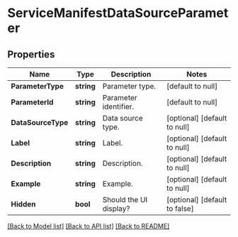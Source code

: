 # ServiceManifestDataSourceParameter

## Properties
Name | Type | Description | Notes
------------ | ------------- | ------------- | -------------
**ParameterType** | **string** | Parameter type. | [default to null]
**ParameterId** | **string** | Parameter identifier. | [default to null]
**DataSourceType** | **string** | Data source type. | [optional] [default to null]
**Label** | **string** | Label. | [optional] [default to null]
**Description** | **string** | Description. | [optional] [default to null]
**Example** | **string** | Example. | [optional] [default to null]
**Hidden** | **bool** | Should the UI display? | [optional] [default to false]

[[Back to Model list]](../README.md#documentation-for-models) [[Back to API list]](../README.md#documentation-for-api-endpoints) [[Back to README]](../README.md)

